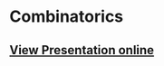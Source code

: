 # Combinatorics
## [View Presentation online](https://rawgit.com/TelerikAcademy/AlgoAcademy/master/2016-01-Combinatorics/slides/index.html#/)
